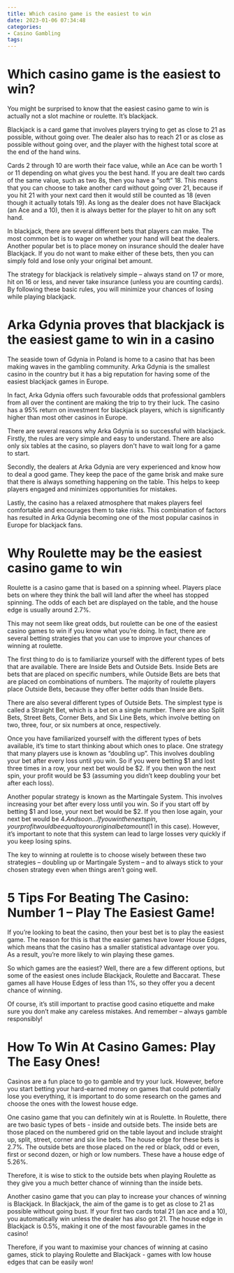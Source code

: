 ```yaml
---
title: Which casino game is the easiest to win 
date: 2023-01-06 07:34:48
categories:
- Casino Gambling
tags:
---
```



#  Which casino game is the easiest to win? 

You might be surprised to know that the easiest casino game to win is actually not a slot machine or roulette. It’s blackjack.

Blackjack is a card game that involves players trying to get as close to 21 as possible, without going over. The dealer also has to reach 21 or as close as possible without going over, and the player with the highest total score at the end of the hand wins.

Cards 2 through 10 are worth their face value, while an Ace can be worth 1 or 11 depending on what gives you the best hand. If you are dealt two cards of the same value, such as two 8s, then you have a “soft” 18. This means that you can choose to take another card without going over 21, because if you hit 21 with your next card then it would still be counted as 18 (even though it actually totals 19). As long as the dealer does not have Blackjack (an Ace and a 10), then it is always better for the player to hit on any soft hand.

In blackjack, there are several different bets that players can make. The most common bet is to wager on whether your hand will beat the dealers. Another popular bet is to place money on insurance should the dealer have Blackjack. If you do not want to make either of these bets, then you can simply fold and lose only your original bet amount. 

The strategy for blackjack is relatively simple – always stand on 17 or more, hit on 16 or less, and never take insurance (unless you are counting cards). By following these basic rules, you will minimize your chances of losing while playing blackjack.

#  Arka Gdynia proves that blackjack is the easiest game to win in a casino 

The seaside town of Gdynia in Poland is home to a casino that has been making waves in the gambling community. Arka Gdynia is the smallest casino in the country but it has a big reputation for having some of the easiest blackjack games in Europe.

In fact, Arka Gdynia offers such favourable odds that professional gamblers from all over the continent are making the trip to try their luck. The casino has a 95% return on investment for blackjack players, which is significantly higher than most other casinos in Europe.

There are several reasons why Arka Gdynia is so successful with blackjack. Firstly, the rules are very simple and easy to understand. There are also only six tables at the casino, so players don't have to wait long for a game to start.

Secondly, the dealers at Arka Gdynia are very experienced and know how to deal a good game. They keep the pace of the game brisk and make sure that there is always something happening on the table. This helps to keep players engaged and minimizes opportunities for mistakes.

Lastly, the casino has a relaxed atmosphere that makes players feel comfortable and encourages them to take risks. This combination of factors has resulted in Arka Gdynia becoming one of the most popular casinos in Europe for blackjack fans.

#  Why Roulette may be the easiest casino game to win 

Roulette is a casino game that is based on a spinning wheel. Players place bets on where they think the ball will land after the wheel has stopped spinning. The odds of each bet are displayed on the table, and the house edge is usually around 2.7%.

This may not seem like great odds, but roulette can be one of the easiest casino games to win if you know what you’re doing. In fact, there are several betting strategies that you can use to improve your chances of winning at roulette.

The first thing to do is to familiarize yourself with the different types of bets that are available. There are Inside Bets and Outside Bets. Inside Bets are bets that are placed on specific numbers, while Outside Bets are bets that are placed on combinations of numbers. The majority of roulette players place Outside Bets, because they offer better odds than Inside Bets.

There are also several different types of Outside Bets. The simplest type is called a Straight Bet, which is a bet on a single number. There are also Split Bets, Street Bets, Corner Bets, and Six Line Bets, which involve betting on two, three, four, or six numbers at once, respectively.

Once you have familiarized yourself with the different types of bets available, it’s time to start thinking about which ones to place. One strategy that many players use is known as “doubling up”. This involves doubling your bet after every loss until you win. So if you were betting $1 and lost three times in a row, your next bet would be $2. If you then won the next spin, your profit would be $3 (assuming you didn’t keep doubling your bet after each loss).

Another popular strategy is known as the Martingale System. This involves increasing your bet after every loss until you win. So if you start off by betting $1 and lose, your next bet would be $2. If you then lose again, your next bet would be $4. And so on… If you win the next spin, your profit would be equal to your original bet amount ($1 in this case). However, it’s important to note that this system can lead to large losses very quickly if you keep losing spins.

The key to winning at roulette is to choose wisely between these two strategies – doubling up or Martingale System – and to always stick to your chosen strategy even when things aren’t going well.

#  5 Tips For Beating The Casino: Number 1 – Play The Easiest Game! 

If you’re looking to beat the casino, then your best bet is to play the easiest game. The reason for this is that the easier games have lower House Edges, which means that the casino has a smaller statistical advantage over you. As a result, you’re more likely to win playing these games. 

So which games are the easiest? Well, there are a few different options, but some of the easiest ones include Blackjack, Roulette and Baccarat. These games all have House Edges of less than 1%, so they offer you a decent chance of winning. 

Of course, it’s still important to practise good casino etiquette and make sure you don’t make any careless mistakes. And remember – always gamble responsibly!

#  How To Win At Casino Games: Play The Easy Ones!

Casinos are a fun place to go to gamble and try your luck. However, before you start betting your hard-earned money on games that could potentially lose you everything, it is important to do some research on the games and choose the ones with the lowest house edge.

One casino game that you can definitely win at is Roulette. In Roulette, there are two basic types of bets - inside and outside bets. The inside bets are those placed on the numbered grid on the table layout and include straight up, split, street, corner and six line bets. The house edge for these bets is 2.7%. The outside bets are those placed on the red or black, odd or even, first or second dozen, or high or low numbers. These have a house edge of 5.26%.

Therefore, it is wise to stick to the outside bets when playing Roulette as they give you a much better chance of winning than the inside bets.

Another casino game that you can play to increase your chances of winning is Blackjack. In Blackjack, the aim of the game is to get as close to 21 as possible without going bust. If your first two cards total 21 (an ace and a 10), you automatically win unless the dealer has also got 21. The house edge in Blackjack is 0.5%, making it one of the most favourable games in the casino!

Therefore, if you want to maximise your chances of winning at casino games, stick to playing Roulette and Blackjack - games with low house edges that can be easily won!